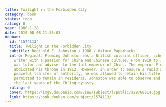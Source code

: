 ```yaml
---
title: Twilight in the Forbidden City
category: book
status: todo
rating: 0
year: 1988-1-28
date: 2019-08-08 21:35:03
douban:
  id: "1574113"
  title: Twilight in the Forbidden City
  subtitle: Reginald F. Johnston / 1988 / Oxford Paperbacks
  intro: Reginald Fleming Johnston was a British colonial officer, scholar and a
    writer with a passion for China and Chinese culture. From 1919 to 1924 he
    was tutor and adviser to the last emperor of China. The emperor P'u-i had
    abdicated his throne in 1912. However, in order to ensure a rapid and
    peaceful transfer of authority, he was allowed to retain his title and was
    permitted to remain in residence. Johnston was able to observe and chronicle
    the last years of the Ch'ing dynasty.
  rating: 0
  cover: https://img9.doubanio.com/view/subject/l/public/s29768814.jpg
  link: https://book.douban.com/subject/1574113/
---
```


